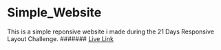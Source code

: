 # Simple_Website
This is a simple reponsive website i made during the 21 Days Responsive Layout Challenge.
#######
[Live Link](https://hiteshadhikari.github.io/Simple_Website/)
